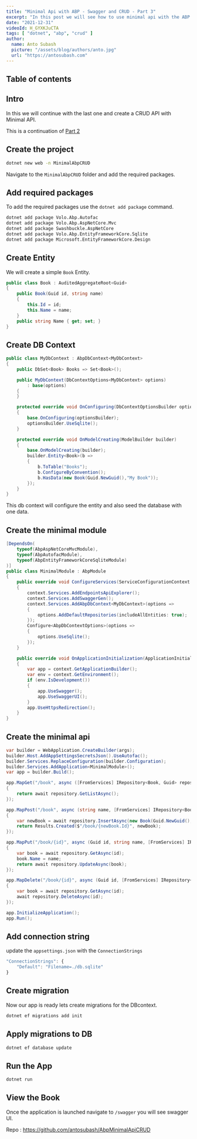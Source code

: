 ```yaml
---
title: "Minimal Api with ABP - Swagger and CRUD - Part 3"
excerpt: "In this post we will see how to use minimal api with the ABP application to create a CRUD app."
date: "2021-12-31"
videoId: H_GYXKJuCTA
tags: [ "dotnet", "abp", "crud" ]
author:
  name: Anto Subash
  picture: "/assets/blog/authors/anto.jpg"
  url: "https://antosubash.com"
---
```

## Table of contents

## Intro

In this we will continue with the last one and create a CRUD API with Minimal API.

This is a continuation of [Part 2](https://blog.antosubash.com/posts/abp-with-minimal-api-p2)

## Create the project

```bash
dotnet new web -n MinimalAbpCRUD
```

Navigate to the `MinimalAbpCRUD` folder and add the required packages.

## Add required packages

To add the required packages use the `dotnet add package` command.

```bash
dotnet add package Volo.Abp.Autofac
dotnet add package Volo.Abp.AspNetCore.Mvc
dotnet add package Swashbuckle.AspNetCore 
dotnet add package Volo.Abp.EntityFrameworkCore.Sqlite
dotnet add package Microsoft.EntityFrameworkCore.Design
```

## Create Entity

We will create a simple `Book` Entity.

```cs
public class Book : AuditedAggregateRoot<Guid>
{
    public Book(Guid id, string name)
    {
        this.Id = id;
        this.Name = name;
    }
    public string Name { get; set; }
}
```

## Create DB Context

```cs
public class MyDbContext : AbpDbContext<MyDbContext>
{
    public DbSet<Book> Books => Set<Book>();

    public MyDbContext(DbContextOptions<MyDbContext> options)
        : base(options)
    {
    }

    protected override void OnConfiguring(DbContextOptionsBuilder optionsBuilder)
    {
        base.OnConfiguring(optionsBuilder);
        optionsBuilder.UseSqlite();
    }

    protected override void OnModelCreating(ModelBuilder builder)
    {
        base.OnModelCreating(builder);
        builder.Entity<Book>(b =>
        {
            b.ToTable("Books");
            b.ConfigureByConvention();
            b.HasData(new Book(Guid.NewGuid(),"My Book"));
        });
    }
}
```

This db context will configure the entity and also seed the database with one data.

## Create the minimal module

```cs
[DependsOn(
    typeof(AbpAspNetCoreMvcModule),
    typeof(AbpAutofacModule),
    typeof(AbpEntityFrameworkCoreSqliteModule)
)]
public class MinimalModule : AbpModule
{
    public override void ConfigureServices(ServiceConfigurationContext context)
    {  
        context.Services.AddEndpointsApiExplorer();
        context.Services.AddSwaggerGen();   
        context.Services.AddAbpDbContext<MyDbContext>(options =>
        {
            options.AddDefaultRepositories(includeAllEntities: true);
        }); 
        Configure<AbpDbContextOptions>(options =>
        {
            options.UseSqlite();
        });
    }

    public override void OnApplicationInitialization(ApplicationInitializationContext context)
    {
        var app = context.GetApplicationBuilder();
        var env = context.GetEnvironment();
        if (env.IsDevelopment())
        {
            app.UseSwagger();
            app.UseSwaggerUI();
        }
        app.UseHttpsRedirection();
    }
}
```

## Create the minimal api

```cs
var builder = WebApplication.CreateBuilder(args);
builder.Host.AddAppSettingsSecretsJson().UseAutofac();
builder.Services.ReplaceConfiguration(builder.Configuration);
builder.Services.AddApplication<MinimalModule>();
var app = builder.Build();

app.MapGet("/book", async ([FromServices] IRepository<Book, Guid> repository) =>
{
    return await repository.GetListAsync();
});

app.MapPost("/book", async (string name, [FromServices] IRepository<Book, Guid> repository) =>
{
    var newBook = await repository.InsertAsync(new Book(Guid.NewGuid(),name));
    return Results.Created($"/book/{newBook.Id}", newBook);
});

app.MapPut("/book/{id}", async (Guid id, string name, [FromServices] IRepository<Book, Guid> repository) =>
{
    var book = await repository.GetAsync(id);
    book.Name = name;
    return await repository.UpdateAsync(book);
});

app.MapDelete("/book/{id}", async (Guid id, [FromServices] IRepository<Book, Guid> repository) =>
{
    var book = await repository.GetAsync(id);
    await repository.DeleteAsync(id);
});

app.InitializeApplication();
app.Run();
```

## Add connection string

update the `appsettings.json` with the `ConnectionStrings`

```js
"ConnectionStrings": {
    "Default": "Filename=./db.sqlite"
}
```

## Create migration

Now our app is ready lets create migrations for the DBcontext.

```bash
dotnet ef migrations add init
```

## Apply migrations to DB

```bash
dotnet ef database update
```

## Run the App

```bash
dotnet run
```

## View the Book

Once the application is launched navigate to `/swagger` you will see swagger UI.

Repo : <https://github.com/antosubash/AbpMinimalApiCRUD>
